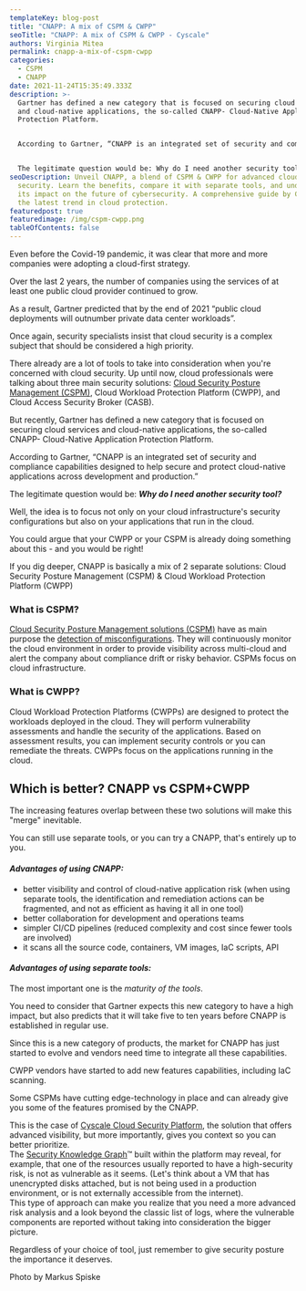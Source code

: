 ```yaml
---
templateKey: blog-post
title: "CNAPP: A mix of CSPM & CWPP"
seoTitle: "CNAPP: A mix of CSPM & CWPP - Cyscale"
authors: Virginia Mitea
permalink: cnapp-a-mix-of-cspm-cwpp
categories:
  - CSPM
  - CNAPP
date: 2021-11-24T15:35:49.333Z
description: >-
  Gartner has defined a new category that is focused on securing cloud services
  and cloud-native applications, the so-called CNAPP- Cloud-Native Application
  Protection Platform.


  According to Gartner, “CNAPP is an integrated set of security and compliance capabilities designed to help secure and protect cloud-native applications across development and production.”


  The legitimate question would be: Why do I need another security tool?
seoDescription: Unveil CNAPP, a blend of CSPM & CWPP for advanced cloud
  security. Learn the benefits, compare it with separate tools, and understand
  its impact on the future of cybersecurity. A comprehensive guide by Cyscale on
  the latest trend in cloud protection.
featuredpost: true
featuredimage: /img/cspm-cwpp.png
tableOfContents: false
---
```

<!--StartFragment-->

Even before the Covid-19 pandemic, it was clear that more and more companies were adopting a cloud-first strategy.

Over the last 2 years, the number of companies using the services of at least one public cloud provider continued to grow.

As a result, Gartner predicted that by the end of 2021 “public cloud deployments will outnumber private data center workloads”.

Once again, security specialists insist that cloud security is a complex subject that should be considered a high priority.

There already are a lot of tools to take into consideration when you're concerned with cloud security. Up until now, cloud professionals were talking about three main security solutions: [Cloud Security Posture Management (CSPM)](https://cyscale.com/blog/cloud-security-posture-management-cspm-guide/), Cloud Workload Protection Platform (CWPP), and Cloud Access Security Broker (CASB).

But recently, Gartner has defined a new category that is focused on securing cloud services and cloud-native applications, the so-called CNAPP- Cloud-Native Application Protection Platform.

According to Gartner, “CNAPP is an integrated set of security and compliance capabilities designed to help secure and protect cloud-native applications across development and production.”

The legitimate question would be: ***Why do I need another security tool?***

Well, the idea is to focus not only on your cloud infrastructure's security configurations but also on your applications that run in the cloud.

You could argue that your CWPP or your CSPM is already doing something about this - and you would be right!

If you dig deeper, CNAPP is basically a mix of 2 separate solutions:  Cloud Security Posture Management (CSPM) & Cloud Workload Protection Platform (CWPP)

### What is CSPM?

[Cloud Security Posture Management solutions (CSPM)](https://cyscale.com/products/cloud-security-posture-management/) have as main purpose the [detection of misconfigurations](https://cyscale.com/use-cases/cloud-misconfigurations/). They will continuously monitor the cloud environment in order to provide visibility across multi-cloud and alert the company about compliance drift or risky behavior. CSPMs focus on cloud infrastructure.

### What is CWPP?

Cloud Workload Protection Platforms (CWPPs) are designed to protect the workloads deployed in the cloud. They will perform vulnerability assessments and handle the security of the applications. Based on assessment results, you can implement security controls or you can remediate the threats. CWPPs focus on the applications running in the cloud.

## **Which is better? CNAPP vs CSPM+CWPP**

The increasing features overlap between these two solutions will make this "merge" inevitable.

 You can still use separate tools, or you can try a CNAPP, that's entirely up to you.

#### ***Advantages of using CNAPP:***

* better visibility and control of cloud-native application risk (when using separate tools, the identification and remediation actions can be fragmented, and not as efficient as having it all in one tool)
* better collaboration for development and operations teams
* simpler CI/CD pipelines (reduced complexity and cost since fewer tools are involved)
* it scans all the source code, containers, VM images, IaC scripts, API

#### ***Advantages of using separate tools:***

The most important one is the *maturity of the tools*.

You need to consider that Gartner expects this new category to have a high impact, but also predicts that it will take five to ten years before CNAPP is established in regular use.

Since this is a new category of products, the market for CNAPP has just started to evolve and vendors need time to integrate all these capabilities.

CWPP vendors have started to add new features capabilities, including IaC scanning.

Some CSPMs have cutting edge-technology in place and can already give you some of the features promised by the CNAPP.

This is the case of [Cyscale Cloud Security Platform](https://cyscale.com), the solution that offers advanced visibility, but more importantly, gives you context so you can better prioritize.\
The [Security Knowledge Graph](https://cyscale.com/products/security-knowledge-graph/)™ built within the platform may reveal, for example, that one of the resources usually reported to have a high-security risk, is not as vulnerable as it seems. (Let's think about a VM that has unencrypted disks attached, but is not being used in a production environment, or is not externally accessible from the internet).\
This type of approach can make you realize that you need a more advanced risk analysis and a look beyond the classic list of logs, where the vulnerable components are reported without taking into consideration the bigger picture.

Regardless of your choice of tool, just remember to give security posture the importance it deserves.

<!--EndFragment-->

<!--StartFragment-->

Photo by Markus Spiske

<!--EndFragment-->